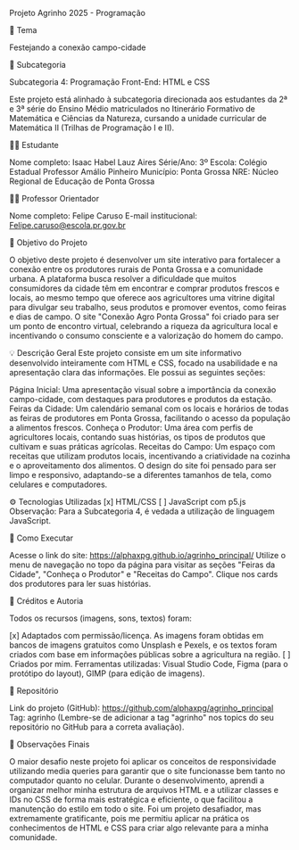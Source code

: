 Projeto Agrinho 2025 - Programação

🎯 Tema

Festejando a conexão campo-cidade 

📌 Subcategoria

Subcategoria 4: Programação Front-End: HTML e CSS

Este projeto está alinhado à subcategoria direcionada aos estudantes da 2ª e 3ª série do Ensino Médio matriculados no Itinerário Formativo de Matemática e Ciências da Natureza, cursando a unidade curricular de Matemática II (Trilhas de Programação I e II). 

👨‍💻 Estudante

Nome completo: Isaac Habel Lauz Aires
Série/Ano: 3º
Escola: Colégio Estadual Professor Amálio Pinheiro
Município: Ponta Grossa
NRE: Núcleo Regional de Educação de Ponta Grossa

👨‍🏫 Professor Orientador

Nome completo: Felipe Caruso
E-mail institucional: Felipe.caruso@escola.pr.gov.br

🧠 Objetivo do Projeto

O objetivo deste projeto é desenvolver um site interativo para fortalecer a conexão entre os produtores rurais de Ponta Grossa e a comunidade urbana. A plataforma busca resolver a dificuldade que muitos consumidores da cidade têm em encontrar e comprar produtos frescos e locais, ao mesmo tempo que oferece aos agricultores uma vitrine digital para divulgar seu trabalho, seus produtos e promover eventos, como feiras e dias de campo. O site "Conexão Agro Ponta Grossa" foi criado para ser um ponto de encontro virtual, celebrando a riqueza da agricultura local e incentivando o consumo consciente e a valorização do homem do campo.

💡 Descrição Geral
Este projeto consiste em um site informativo desenvolvido inteiramente com HTML e CSS, focado na usabilidade e na apresentação clara das informações.  Ele possui as seguintes seções:

Página Inicial: Uma apresentação visual sobre a importância da conexão campo-cidade, com destaques para produtores e produtos da estação.
Feiras da Cidade: Um calendário semanal com os locais e horários de todas as feiras de produtores em Ponta Grossa, facilitando o acesso da população a alimentos frescos.
Conheça o Produtor: Uma área com perfis de agricultores locais, contando suas histórias, os tipos de produtos que cultivam e suas práticas agrícolas.
Receitas do Campo: Um espaço com receitas que utilizam produtos locais, incentivando a criatividade na cozinha e o aproveitamento dos alimentos.
O design do site foi pensado para ser limpo e responsivo, adaptando-se a diferentes tamanhos de tela, como celulares e computadores.

⚙️ Tecnologias Utilizadas
[x] HTML/CSS 
[ ] JavaScript com p5.js
Observação: Para a Subcategoria 4, é vedada a utilização de linguagem JavaScript. 

🚀 Como Executar

Acesse o link do site: https://alphaxpg.github.io/agrinho_principal/
Utilize o menu de navegação no topo da página para visitar as seções "Feiras da Cidade", "Conheça o Produtor" e "Receitas do Campo".
Clique nos cards dos produtores para ler suas histórias.

🎨 Créditos e Autoria

Todos os recursos (imagens, sons, textos) foram:

[x] Adaptados com permissão/licença. As imagens foram obtidas em bancos de imagens gratuitos como Unsplash e Pexels, e os textos foram criados com base em informações públicas sobre a agricultura na região.
[ ] Criados por mim.
Ferramentas utilizadas: Visual Studio Code, Figma (para o protótipo do layout), GIMP (para edição de imagens).

📁 Repositório

Link do projeto (GitHub): https://github.com/alphaxpg/agrinho_principal
Tag: agrinho (Lembre-se de adicionar a tag "agrinho" nos topics do seu repositório no GitHub para a correta avaliação). 

📝 Observações Finais

O maior desafio neste projeto foi aplicar os conceitos de responsividade utilizando media queries para garantir que o site funcionasse bem tanto no computador quanto no celular.  Durante o desenvolvimento, aprendi a organizar melhor minha estrutura de arquivos HTML e a utilizar classes e IDs no CSS de forma mais estratégica e eficiente, o que facilitou a manutenção do estilo em todo o site.  Foi um projeto desafiador, mas extremamente gratificante, pois me permitiu aplicar na prática os conhecimentos de HTML e CSS para criar algo relevante para a minha comunidade.
